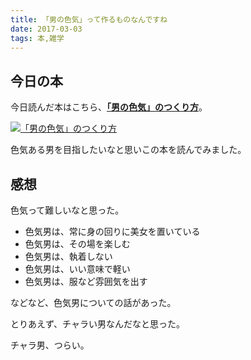 ```yaml
---
title: 「男の色気」って作るものなんですね
date: 2017-03-03
tags: 本,雑学
---
```


## 今日の本
今日読んだ本はこちら、<a href="http://amzn.to/2m0pKP2" blank="_target"><b>「男の色気」のつくり方</b></a>。

<a href="http://amzn.to/2m0pKP2" blank="_target"><img src="/xushengbo/posts/201703/031.jpg" class="w200 mt20 mb20 m-c d-b" alt="「男の色気」のつくり方"></a>

色気ある男を目指したいなと思いこの本を読んでみました。

## 感想

色気って難しいなと思った。

- 色気男は、常に身の回りに美女を置いている
- 色気男は、その場を楽しむ
- 色気男は、執着しない
- 色気男は、いい意味で軽い
- 色気男は、服など雰囲気を出す

などなど、色気男についての話があった。

とりあえず、チャラい男なんだなと思った。

チャラ男、つらい。
